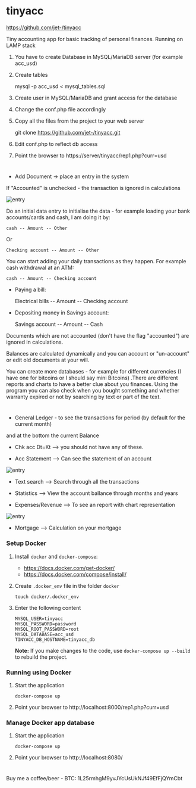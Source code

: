 # tinyacc
https://github.com/jet-/tinyacc

Tiny accounting app for basic tracking of personal finances. Running on LAMP stack

1. You have to create Database in MySQL/MariaDB server (for example acc_usd)

2. Create tables

	mysql -p acc_usd < mysql_tables.sql

3. Create user in MySQL/MariaDB and grant access for the database

4. Change the conf.php file accordingly

5. Copy all the files from the project to your web server 

	git clone https://github.com/jet-/tinyacc.git

6. Edit conf.php to reflect db access

7. Point the browser to https://server/tinyacc/rep1.php?curr=usd

#

* Add Document -> place an entry in the system

If "Accounted" is unchecked - the transaction is ignored in calculations


![entry](https://github.com/jet-/tinyacc/blob/master/images/entry.png)

Do an initial data entry to initialise the data - for example loading your bank accounts/cards and cash, I am doing it by: 

	cash -- Amount -- Other

Or 

	Checking account -- Amount -- Other

You can start adding your daily transactions as they happen. For example cash withdrawal at an ATM: 

	cash -- Amount -- Checking account

* Paying a bill: 

	Electrical bills -- Amount -- Checking account

* Depositing money in Savings account: 

	Savings account -- Amount -- Cash

Documents which are not accounted (don't have the flag "accounted") are ignored in calculations.

Balances are calculated dynamically and you can account or "un-account" or edit old documents at your will.

You can create more databases - for example for different currencies (I have one for bitcoins or I should say mini Bitcoins) .There are different reports and charts to have a better clue about you finances. Using the program you can also check when you bought something and whether warranty expired or not by searching by text or part of the text.


#

* General Ledger - to see the transactions for period (by default for the current month)

and at the bottom the current Balance


* Chk acc Dt=Kt  --> you should not have any of these.

* Acc Statement --> Can see the statement of an account

![entry](https://github.com/jet-/tinyacc/blob/master/images/statement.png)

* Text search --> Search through all the transactions

* Statistics --> View the account ballance through months and years

* Expenses/Revenue --> To see an report with chart representation 

![entry](https://github.com/jet-/tinyacc/blob/master/images/expenses.png)

* Mortgage --> Calculation on your mortgage

### Setup Docker

1. Install `docker` and `docker-compose`:

    - https://docs.docker.com/get-docker/
    - https://docs.docker.com/compose/install/

2. Create `.docker_env` file in the folder `docker`

    ```
    touch docker/.docker_env
    ```

3. Enter the following content

    ```
    MYSQL_USER=tinyacc
    MYSQL_PASSWORD=password
    MYSQL_ROOT_PASSWORD=root
    MYSQL_DATABASE=acc_usd
    TINYACC_DB_HOSTNAME=tinyacc_db
    ```

    **Note:** If you make changes to the code, use `docker-compose up --build` to rebuild the project.


### Running using Docker

1. Start the application

    ```
    docker-compose up
    ```

2. Point your browser to http://localhost:8000/rep1.php?curr=usd

### Manage Docker app database

1. Start the application

    ```
    docker-compose up
    ```

2. Point your browser to http://localhost:8080/


#

Buy me a coffee/beer - BTC: 1L25rmhgM9yvJYcUsUkNJf49EfFjQYmCbt

#
